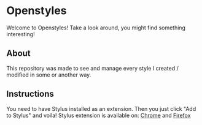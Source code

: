 Openstyles
=====

Welcome to Openstyles! Take a look around, you might find something interesting!

About
-----

This repository was made to see and manage every style I created / modified in some or another way.

Instructions
------------

You need to have Stylus installed as an extension. Then you just click "Add to Stylus" and voila!
Stylus extension is available on: [Chrome](https://chrome.google.com/webstore/detail/stylus/clngdbkpkpeebahjckkjfobafhncgmne) and [Firefox](https://addons.mozilla.org/firefox/addon/styl-us/)
